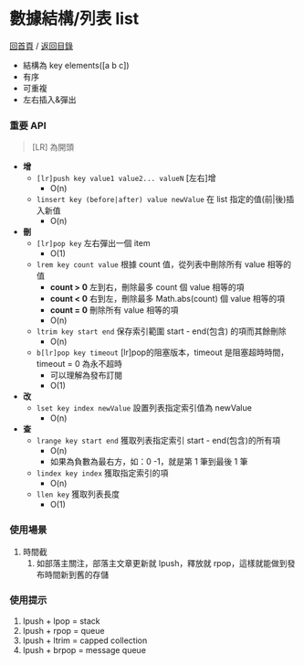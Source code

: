 數據結構/列表 list
===
[回首頁](/) / [返回目錄](../../)

* 結構為 key elements([a b c])
* 有序
* 可重複
* 左右插入&彈出

### 重要 API

> [LR] 為開頭

* **增**
	* `[lr]push key value1 value2... valueN` [左右]增
		* O(n)
	* `linsert key (before|after) value newValue` 在 list 指定的值(前|後)插入新值
		* O(n)
* **刪**
	* `[lr]pop key` 左右彈出一個 item
		* O(1)
	* `lrem key count value` 根據 count 值，從列表中刪除所有 value 相等的值
		* **count > 0** 左到右，刪除最多 count 個 value 相等的項
		* **count < 0** 右到左，刪除最多 Math.abs(count) 個 value 相等的項
		* **count = 0** 刪除所有 value 相等的項
		* O(n)
	* `ltrim key start end` 保存索引範圍 start - end(包含) 的項而其餘刪除
		* O(n)
	* `b[lr]pop key timeout` [lr]pop的阻塞版本，timeout 是阻塞超時時間，timeout = 0 為永不超時
		* 可以理解為發布訂閱
		* O(1)
* **改**
	* `lset key index newValue` 設置列表指定索引值為 newValue
		* O(n)
* **查**
	* `lrange key start end` 獲取列表指定索引 start - end(包含)的所有項
		* O(n)
		* 如果為負數為最右方，如：0 -1，就是第 1 筆到最後 1 筆
	* `lindex key index` 獲取指定索引的項
		* O(n)
	* `llen key` 獲取列表長度
		* O(1)

### 使用場景

1. 時間截
	1. 如部落主關注，部落主文章更新就 lpush，釋放就 rpop，這樣就能做到發布時間新到舊的存儲

### 使用提示

1. lpush + lpop = stack
2. lpush + rpop = queue
3. lpush + ltrim = capped collection
4. lpush + brpop = message queue